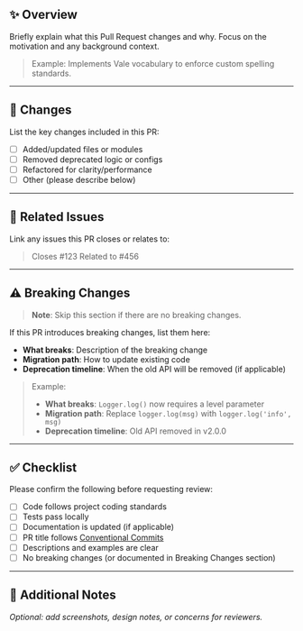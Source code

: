 ## ✨ Overview

Briefly explain what this Pull Request changes and why.
Focus on the motivation and any background context.

> Example:
> Implements Vale vocabulary to enforce custom spelling standards.

---

## 🔧 Changes

List the key changes included in this PR:

- [ ] Added/updated files or modules
- [ ] Removed deprecated logic or configs
- [ ] Refactored for clarity/performance
- [ ] Other (please describe below)

---

## 📂 Related Issues

Link any issues this PR closes or relates to:

> Closes #123
> Related to #456

---

## ⚠️ Breaking Changes

> **Note**: Skip this section if there are no breaking changes.

If this PR introduces breaking changes, list them here:

- **What breaks**: Description of the breaking change
- **Migration path**: How to update existing code
- **Deprecation timeline**: When the old API will be removed (if applicable)

> Example:
>
> - **What breaks**: `Logger.log()` now requires a level parameter
> - **Migration path**: Replace `logger.log(msg)` with `logger.log('info', msg)`
> - **Deprecation timeline**: Old API removed in v2.0.0

---

## ✅ Checklist

Please confirm the following before requesting review:

- [ ] Code follows project coding standards
- [ ] Tests pass locally
- [ ] Documentation is updated (if applicable)
- [ ] PR title follows [Conventional Commits](https://www.conventionalcommits.org/)
- [ ] Descriptions and examples are clear
- [ ] No breaking changes (or documented in Breaking Changes section)

---

## 💬 Additional Notes

*Optional: add screenshots, design notes, or concerns for reviewers.*
